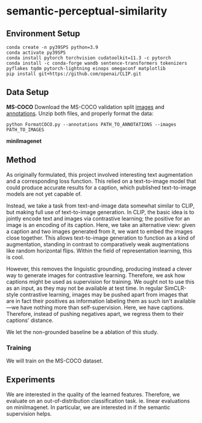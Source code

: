 # semantic-perceptual-similarity

## Environment Setup
```
conda create -n py39SPS python=3.9
conda activate py39SPS
conda install pytorch torchvision cudatoolkit=11.3 -c pytorch
conda install -c conda-forge wandb sentence-transformers tokenizers pyflakes tqdm pytorch-lightning einops omegaconf matplotlib
pip install git+https://github.com/openai/CLIP.git
```

## Data Setup
**MS-COCO**
Download the MS-COCO validation split [images](http://images.cocodataset.org/zips/val2014.zip) and [annotations](http://images.cocodataset.org/annotations/annotations_trainval2014.zip). Unzip both files, and properly format the data:
```
python FormatCOCO.py --annotations PATH_TO_ANNOTATIONS --images PATH_TO_IMAGES
```

**miniImagenet**

## Method
As originally formulated, this project involved interesting text augmentation and a corresponding loss function. This relied on a text-to-image model that could produce accurate results for a caption, which published text-to-image models are not yet capable of.

Instead, we take a task from text-and-image data somewhat similar to CLIP, but making full use of text-to-image generation. In CLIP, the basic idea is to jointly encode text and images via contrastive learning; the positive for an image is an encoding of its caption. Here, we take an alternative view: given a caption and two images generated from it, we want to embed the images close together. This allows text-to-image generation to function as a kind of augmentation, standing in contrast to comparatively weak augmentations like random horizontal flips. Within the field of representation learning, this is cool.

However, this removes the linguistic grounding, producing instead a clever way to generate images for contrastive learning. Therefore, we ask how captions might be used as supervision for training. We ought not to use this as an input, as they may not be available at test time. In regular SimCLR-style contrastive learning, images may be pushed apart from images that are in fact their positives as information labeling them as such isn't available—we have nothing more than self-supervision. Here, we have captions. Therefore, instead of pushing negatives apart, we regress them to their captions' distance.

We let the non-grounded baseline be a ablation of this study.

### Training
We will train on the MS-COCO dataset.

## Experiments
We are interested in the quality of the learned features. Therefore, we evaluate on an out-of-distribution classification task. ie. linear evaluations on miniImagenet. In particular, we are interested in if the semantic supervision helps.
